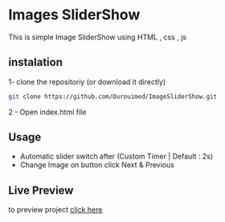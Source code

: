 # Images SliderShow
This is simple Image SliderShow using HTML , css , js

## instalation
1- clone the repositoriy (or download it directly)
```bash
git clone https://github.com/Ourouimed/ImageSliderShow.git
```
2 - Open index.html file

## Usage 
- Automatic slider switch after (Custom Timer | Default : 2s)
- Change Image on button click Next & Previous 


## Live Preview
to preview project [click here](https://ourouimed.github.io/ImageSliderShow)



